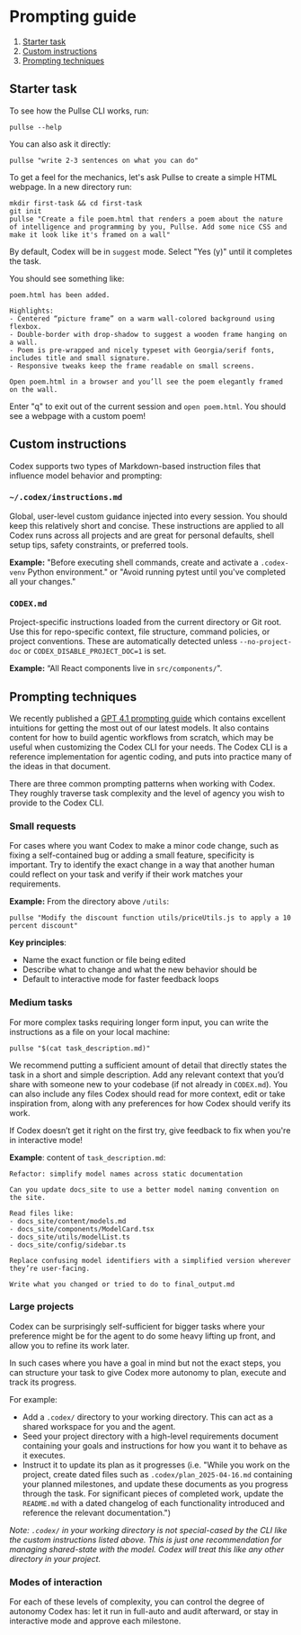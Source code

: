 # Prompting guide

1. [Starter task](#starter-task)
2. [Custom instructions](#custom-instructions)
3. [Prompting techniques](#prompting-techniques)

## Starter task

To see how the Pullse CLI works, run:

```
pullse --help
```

You can also ask it directly:

```
pullse "write 2-3 sentences on what you can do"
```

To get a feel for the mechanics, let's ask Pullse to create a simple HTML webpage. In a new directory run:

```
mkdir first-task && cd first-task
git init
pullse "Create a file poem.html that renders a poem about the nature of intelligence and programming by you, Pullse. Add some nice CSS and make it look like it's framed on a wall"
```

By default, Codex will be in `suggest` mode. Select "Yes (y)" until it completes the task.

You should see something like:

```
poem.html has been added.

Highlights:
- Centered “picture frame” on a warm wall‑colored background using flexbox.
- Double‑border with drop‑shadow to suggest a wooden frame hanging on a wall.
- Poem is pre‑wrapped and nicely typeset with Georgia/serif fonts, includes title and small signature.
- Responsive tweaks keep the frame readable on small screens.

Open poem.html in a browser and you’ll see the poem elegantly framed on the wall.
```

Enter "q" to exit out of the current session and `open poem.html`. You should see a webpage with a custom poem!

## Custom instructions

Codex supports two types of Markdown-based instruction files that influence model behavior and prompting:

### `~/.codex/instructions.md`

Global, user-level custom guidance injected into every session. You should keep this relatively short and concise. These instructions are applied to all Codex runs across all projects and are great for personal defaults, shell setup tips, safety constraints, or preferred tools.

**Example:** "Before executing shell commands, create and activate a `.codex-venv` Python environment." or "Avoid running pytest until you've completed all your changes."

### `CODEX.md`

Project-specific instructions loaded from the current directory or Git root. Use this for repo-specific context, file structure, command policies, or project conventions. These are automatically detected unless `--no-project-doc` or `CODEX_DISABLE_PROJECT_DOC=1` is set.

**Example:** “All React components live in `src/components/`".

## Prompting techniques

We recently published a [GPT 4.1 prompting guide](https://cookbook.openai.com/examples/gpt4-1_prompting_guide) which contains excellent intuitions for getting the most out of our latest models. It also contains content for how to build agentic workflows from scratch, which may be useful when customizing the Codex CLI for your needs. The Codex CLI is a reference implementation for agentic coding, and puts into practice many of the ideas in that document.

There are three common prompting patterns when working with Codex. They roughly traverse task complexity and the level of agency you wish to provide to the Codex CLI.

### Small requests

For cases where you want Codex to make a minor code change, such as fixing a self-contained bug or adding a small feature, specificity is important. Try to identify the exact change in a way that another human could reflect on your task and verify if their work matches your requirements.

**Example:** From the directory above `/utils`:

`pullse "Modify the discount function utils/priceUtils.js to apply a 10 percent discount"`

**Key principles**:

- Name the exact function or file being edited
- Describe what to change and what the new behavior should be
- Default to interactive mode for faster feedback loops

### Medium tasks

For more complex tasks requiring longer form input, you can write the instructions as a file on your local machine:

`pullse "$(cat task_description.md)"`

We recommend putting a sufficient amount of detail that directly states the task in a short and simple description. Add any relevant context that you’d share with someone new to your codebase (if not already in `CODEX.md`). You can also include any files Codex should read for more context, edit or take inspiration from, along with any preferences for how Codex should verify its work.

If Codex doesn’t get it right on the first try, give feedback to fix when you're in interactive mode!

**Example**: content of `task_description.md`:

```
Refactor: simplify model names across static documentation

Can you update docs_site to use a better model naming convention on the site.

Read files like:
- docs_site/content/models.md
- docs_site/components/ModelCard.tsx
- docs_site/utils/modelList.ts
- docs_site/config/sidebar.ts

Replace confusing model identifiers with a simplified version wherever they’re user-facing.

Write what you changed or tried to do to final_output.md
```

### Large projects

Codex can be surprisingly self-sufficient for bigger tasks where your preference might be for the agent to do some heavy lifting up front, and allow you to refine its work later.

In such cases where you have a goal in mind but not the exact steps, you can structure your task to give Codex more autonomy to plan, execute and track its progress.

For example:

- Add a `.codex/` directory to your working directory. This can act as a shared workspace for you and the agent.
- Seed your project directory with a high-level requirements document containing your goals and instructions for how you want it to behave as it executes.
- Instruct it to update its plan as it progresses (i.e. "While you work on the project, create dated files such as `.codex/plan_2025-04-16.md` containing your planned milestones, and update these documents as you progress through the task. For significant pieces of completed work, update the `README.md` with a dated changelog of each functionality introduced and reference the relevant documentation.")

_Note: `.codex/` in your working directory is not special-cased by the CLI like the custom instructions listed above. This is just one recommendation for managing shared-state with the model. Codex will treat this like any other directory in your project._

### Modes of interaction

For each of these levels of complexity, you can control the degree of autonomy Codex has: let it run in full-auto and audit afterward, or stay in interactive mode and approve each milestone.
